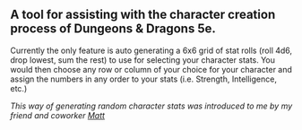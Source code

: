 ## A tool for assisting with the character creation process of Dungeons & Dragons 5e.

Currently the only feature is auto generating a 6x6 grid of stat rolls (roll 4d6, drop lowest, sum the rest) to use for selecting your character stats. You would then choose any row or column of your choice for your character and assign the numbers in any order to your stats (i.e. Strength, Intelligence, etc.)

_This way of generating random character stats was introduced to me by my friend and coworker [Matt](https://github.com/mjtischler)_
